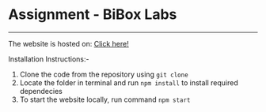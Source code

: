 # Assignment - BiBox Labs

---

The website is hosted on: [Click here!](https://harshmalviya.github.io/bibox-assignment/ 'Click here!')

Installation Instructions:-

1. Clone the code from the repository using `git clone`
2. Locate the folder in terminal and run `npm install` to install required dependecies
3. To start the website locally, run command `npm start`

